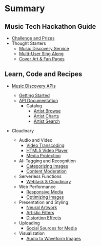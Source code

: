 # Summary

## Music Tech Hackathon Guide

* [Challenge and Prizes](README.md)
* Thought Starters
  * [Music Discovery Service](thought-starters/build-a-music-discovery-service.md)
  * [Multi-User Sing Along ](thought-starters/multi-user-sing-along.md)
  * [Cover Art & Fan Pages](thought-starters/build-styled-fan-pages-from-artist-photos.md)

## Learn, Code and Recipes

* [Music Discovery APIs](learn-code-and-recipes/music-discovery-apis.md)
  * [Getting Started](/7Digital/intro.md )
  * [API Documentation](/7Digital/api-docs.md "API Documentation")
    * Catalog
      * [Artist Browse](/7Digital/catalog-browse.md)
      * [Artist Charts](/7Digital/catalog-chart.md)
      * [Artist Search](/7Digital/catalog-search.md)



* Cloudinary
  * Audio and Video
    * [Video Transcoding](audio-and-video/video-transcoding.md)
    * [HTML5 Video Player](audio-and-video/html-5-video-player.md)
    * [Media Protection](audio-and-video/protecting-your-videos.md)
  * AI: Tagging and Recognition
    * [Categorizing Images](auto-tagging-facial-recognition-and-ai/add-ons-and-other-features.md)
    * [Content Moderation](auto-tagging-facial-recognition-and-ai/content-moderation.md)
  * Serverless Functions
    * [Webtask & Cloudinary](functions-as-a-service/build-an-online-contest.md)
  * Web Performance
    * [Responsive Media](performance/rich-image-delivery.md)
    * [Optimizing Images](performance/auto-crop-responsive-images.md)
  * Presentation and Styling
    * [Neural Artwork](presentation-and-responsive-image-delivery/turn-photos-to-art-with-style-transfer.md)
    * [Artistic Filters](presentation-and-responsive-image-delivery/image-filters.md)
    * [Distortion Effects](presentation-and-responsive-image-delivery/size-images-to-fit-your-graphic-design.md)
  * Uploading
    * [Social Sources for Media](uploading/upload-videos-from-dropbox-and-other-sources.md)
  * Visualization
    * [Audio to Waveform Images](visualization/audio-to-waveform-images.md)



